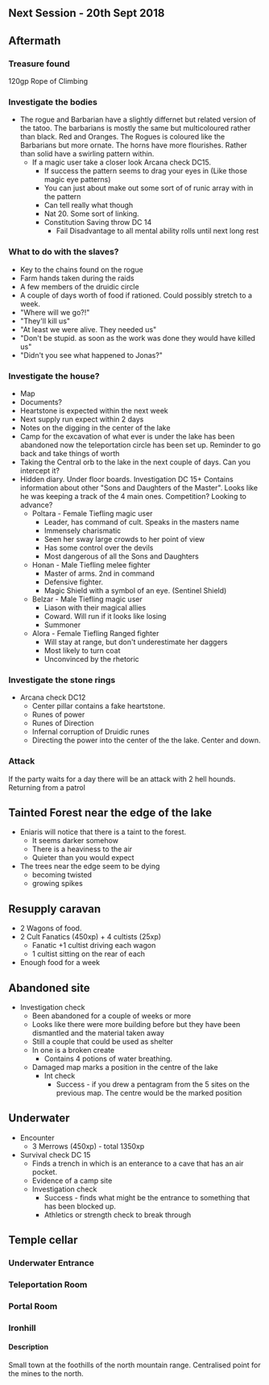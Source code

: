 ## Next Session - 20th Sept 2018

## Aftermath

### Treasure found
120gp
Rope of Climbing

### Investigate the bodies
* The rogue and Barbarian have a slightly differnet but related version of the tatoo. The barbarians is mostly the same but multicoloured rather than black. Red and Oranges. The Rogues is coloured like the Barbarians but more ornate. The horns have more flourishes. Rather than solid have a swirling pattern within. 
  * If a magic user take a closer look Arcana check DC15. 
    * If success the pattern seems to drag your eyes in (Like those magic eye patterns) 
    * You can just about make out some sort of of runic array with in the pattern
    * Can tell really what though
    * Nat 20. Some sort of linking.
    * Constitution Saving throw DC 14
      * Fail Disadvantage to all mental ability rolls until next long rest

### What to do with the slaves? 
* Key to the chains found on the rogue  
* Farm hands taken during the raids
* A few members of the druidic circle
* A couple of days worth of food if rationed. Could possibly stretch to a week.
* "Where will we go?!"
* "They'll kill us"
* "At least we were alive. They needed us"
* "Don't be stupid. as soon as the work was done they would have killed us"
* "Didn't you see what happened to Jonas?"

### Investigate the house?  
* Map
* Documents?
* Heartstone is expected within the next week
* Next supply run expect within 2 days
* Notes on the digging in the center of the lake
* Camp for the excavation of what ever is under the lake has been abandoned now the teleportation circle has been set up. Reminder to go back and take things of worth
* Taking the Central orb to the lake in the next couple of days. Can you intercept it?
* Hidden diary. Under floor boards. Investigation DC 15+ Contains information about other "Sons and Daughters of the Master". Looks like he was keeping a track of the 4 main ones. Competition? Looking to advance?
  * Poltara - Female Tiefling magic user
    * Leader, has command of cult. Speaks in the masters name
    * Immensely charismatic
    * Seen her sway large crowds to her point of view
    * Has some control over the devils
    * Most dangerous of all the Sons and Daughters
  * Honan - Male Tiefling melee fighter
    * Master of arms. 2nd in command
    * Defensive fighter.
    * Magic Shield with a symbol of an eye. (Sentinel Shield)
  * Belzar - Male Tiefling magic user
    * Liason with their magical allies
    * Coward. Will run if it looks like losing
    * Summoner
  * Alora - Female Tiefling Ranged fighter
    * Will stay at range, but don't underestimate her daggers
    * Most likely to turn coat
    * Unconvinced by the rhetoric

### Investigate the stone rings
* Arcana check DC12
  * Center pillar contains a fake heartstone. 
  * Runes of power
  * Runes of Direction
  * Infernal corruption of Druidic runes
  * Directing the power into the center of the the lake. Center and down.

### Attack
If the party waits for a day there will be an attack with 2 hell hounds. Returning from a patrol

## Tainted Forest near the edge of the lake
* Eniaris will notice that there is a taint to the forest. 
  * It seems darker somehow
  * There is a heaviness to the air
  * Quieter than you would expect
* The trees near the edge seem to be dying
  * becoming twisted
  * growing spikes

## Resupply caravan
* 2 Wagons of food.
* 2 Cult Fanatics (450xp) + 4 cultists (25xp)
  * Fanatic +1 cultist driving each wagon
  * 1 cultist sitting on the rear of each
* Enough food for a week  

## Abandoned site
* Investigation check
  * Been abandoned for a couple of weeks or more
  * Looks like there were more building before but they have been dismantled and the material taken away
  * Still a couple that could be used as shelter
  * In one is a broken create
    * Contains 4 potions of water breathing.
  * Damaged map marks a position in the centre of the lake
    * Int check 
      * Success - if you drew a pentagram from the 5 sites on the previous map. The centre would be the marked position

## Underwater
* Encounter 
  * 3 Merrows (450xp) - total 1350xp
* Survival check DC 15
  * Finds a trench in which is an enterance to a cave that has an air pocket.
  * Evidence of a camp site
  * Investigation check 
    * Success - finds what might be the entrance to something that has been blocked up.
    * Athletics or strength check to break through

## Temple cellar

### Underwater Entrance
### Teleportation Room
### Portal Room

  
  

### Ironhill

#### Description

Small town at the foothills of the north mountain range. Centralised point for the mines to the north.

  
  
